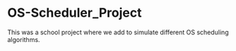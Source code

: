 # OS-Scheduler_Project
This was a school project where we add to simulate different OS scheduling algorithms. 
